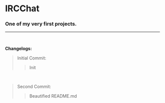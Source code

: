 # IRCChat
### One of my very first projects. 

---

&nbsp;

**Changelogs:**

> Initial Commit:
>> Init

&nbsp;

> Second Commit:
>> Beautified README.md 
